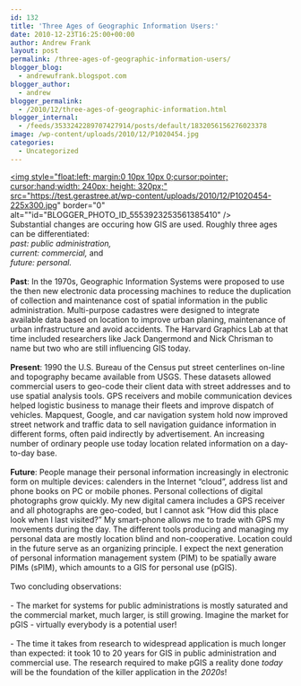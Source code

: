 ```yaml
---
id: 132
title: 'Three Ages of Geographic Information Users:'
date: 2010-12-23T16:25:00+00:00
author: Andrew Frank
layout: post
permalink: /three-ages-of-geographic-information-users/
blogger_blog:
  - andrewufrank.blogspot.com
blogger_author:
  - andrew
blogger_permalink:
  - /2010/12/three-ages-of-geographic-information.html
blogger_internal:
  - /feeds/3533242289707427914/posts/default/1832056156276023378
image: /wp-content/uploads/2010/12/P1020454.jpg
categories:
  - Uncategorized
---
```

<a href="https://test.gerastree.at/wp-content/uploads/2010/12/P1020454.jpg"><img style="float:left; margin:0 10px 10px 0;cursor:pointer; cursor:hand;width: 240px; height: 320px;" src="https://test.gerastree.at/wp-content/uploads/2010/12/P1020454-225x300.jpg" border="0" alt=""id="BLOGGER_PHOTO_ID_5553923253561385410" /></a><br />Substantial changes are occuring how GIS are used. Roughly three ages can be differentiated:<br /><span style="font-style:italic;">past: public administration,</span> <br /><span style="font-style:italic;">current: commercial,</span> and <br /><span style="font-style:italic;">future: personal.</span><br /><br /><span style="font-weight:bold;">Past</span>: In the 1970s, Geographic Information Systems were proposed to use the then new electronic data processing machines to reduce the duplication of collection and maintenance cost of spatial information in the public administration. Multi-purpose cadastres were designed to integrate available data based on location to improve urban planing, maintenance of urban infrastructure and avoid accidents. The Harvard Graphics Lab at that time included researchers like Jack Dangermond and Nick Chrisman to name but two who are still influencing GIS today.<br /><br /><span style="font-weight:bold;">Present</span>: 1990 the U.S. Bureau of the Census put street centerlines on-line and topography became available from USGS. These datasets allowed commercial users to geo-code their client data with street addresses and to use spatial analysis tools. GPS receivers and mobile communication devices helped logistic business to manage their fleets and improve dispatch of vehicles. Mapquest, Google, and car navigation system hold now improved street network and traffic data to sell navigation guidance information in different forms, often paid indirectly by advertisement. An increasing number of ordinary people use today location related information on a day-to-day base. <br /><br /><span style="font-weight:bold;">Future</span>: People manage their personal information increasingly in electronic form on multiple devices: calenders in the Internet “cloud”, address list and phone books on PC or mobile phones. Personal collections of digital photographs grow quickly. My new digital camera includes a GPS receiver and all photographs are geo-coded, but I cannot ask “How did this place look when I last visited?” My smart-phone allows me to trade with GPS my movements during the day. The different tools producing and managing my personal data are mostly location blind and non-cooperative. Location could in the future serve as an organizing principle. I expect the next generation of personal information management system (PIM) to be spatially aware PIMs (sPIM), which amounts to a GIS for personal use (pGIS).<br /><br />Two concluding observations:<br /><br />- The market for systems for public administrations is mostly saturated and the commercial market, much larger, is still growing. Imagine the market for pGIS - virtually everybody is a potential user!<br /><br />- The time it takes from research to widespread application is much longer than expected: it took 10 to 20 years for GIS in public administration and commercial use. The research required to make pGIS a reality done <span style="font-style:italic;">today</span> will be the foundation of the killer application in the <span style="font-style:italic;">2020s</span>!